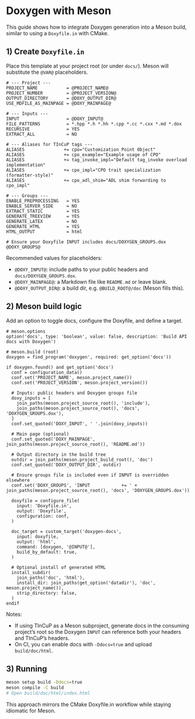 # Doxygen with Meson

This guide shows how to integrate Doxygen generation into a Meson build, similar to
using a `Doxyfile.in` with CMake.

## 1) Create `Doxyfile.in`

Place this template at your project root (or under `docs/`). Meson will substitute
the `@VAR@` placeholders.

```
# --- Project ---
PROJECT_NAME           = @PROJECT_NAME@
PROJECT_NUMBER         = @PROJECT_VERSION@
OUTPUT_DIRECTORY       = @DOXY_OUTPUT_DIR@
USE_MDFILE_AS_MAINPAGE = @DOXY_MAINPAGE@

# --- Inputs ---
INPUT                  = @DOXY_INPUT@
FILE_PATTERNS          = *.hpp *.h *.hh *.cpp *.cc *.cxx *.md *.dox
RECURSIVE              = YES
EXTRACT_ALL            = NO

# --- Aliases for TInCuP tags ---
ALIASES               += cpo="Customization Point Object"
ALIASES               += cpo_example="Example usage of CPO"
ALIASES               += tag_invoke_impl="Default tag_invoke overload implementation"
ALIASES               += cpo_impl="CPO trait specialization (formatter-style)"
ALIASES               += cpo_adl_shim="ADL shim forwarding to cpo_impl"

# --- Groups ---
ENABLE_PREPROCESSING   = YES
ENABLE_SERVER_SIDE     = NO
EXTRACT_STATIC         = YES
GENERATE_TREEVIEW      = YES
GENERATE_LATEX         = NO
GENERATE_HTML          = YES
HTML_OUTPUT            = html

# Ensure your Doxyfile INPUT includes docs/DOXYGEN_GROUPS.dox
@DOXY_GROUPS@
```

Recommended values for placeholders:
- `@DOXY_INPUT@`: include paths to your public headers and `docs/DOXYGEN_GROUPS.dox`.
- `@DOXY_MAINPAGE@`: a Markdown file like `README.md` or leave blank.
- `@DOXY_OUTPUT_DIR@`: a build dir, e.g. `@BUILD_ROOT@/doc` (Meson fills this).

## 2) Meson build logic

Add an option to toggle docs, configure the Doxyfile, and define a target.

```meson
# meson.options
option('docs', type: 'boolean', value: false, description: 'Build API docs with Doxygen')
```

```meson
# meson.build (root)
doxygen = find_program('doxygen', required: get_option('docs'))

if doxygen.found() and get_option('docs')
  conf = configuration_data()
  conf.set('PROJECT_NAME', meson.project_name())
  conf.set('PROJECT_VERSION', meson.project_version())

  # Inputs: public headers and Doxygen groups file
  doxy_inputs = [
    join_paths(meson.project_source_root(), 'include'),
    join_paths(meson.project_source_root(), 'docs', 'DOXYGEN_GROUPS.dox'),
  ]
  conf.set_quoted('DOXY_INPUT', ' '.join(doxy_inputs))

  # Main page (optional)
  conf.set_quoted('DOXY_MAINPAGE', join_paths(meson.project_source_root(), 'README.md'))

  # Output directory in the build tree
  outdir = join_paths(meson.project_build_root(), 'doc')
  conf.set_quoted('DOXY_OUTPUT_DIR', outdir)

  # Ensure groups file is included even if INPUT is overridden elsewhere
  conf.set('DOXY_GROUPS', 'INPUT            += ' + join_paths(meson.project_source_root(), 'docs', 'DOXYGEN_GROUPS.dox'))

  doxyfile = configure_file(
    input: 'Doxyfile.in',
    output: 'Doxyfile',
    configuration: conf,
  )

  doc_target = custom_target('doxygen-docs',
    input: doxyfile,
    output: 'html',
    command: [doxygen, '@INPUT@'],
    build_by_default: true,
  )

  # Optional install of generated HTML
  install_subdir(
    join_paths('doc', 'html'),
    install_dir: join_paths(get_option('datadir'), 'doc', meson.project_name()),
    strip_directory: false,
  )
endif
```

Notes:
- If using TInCuP as a Meson subproject, generate docs in the consuming project’s
  root so the Doxygen `INPUT` can reference both your headers and TInCuP’s headers.
- On CI, you can enable docs with `-Ddocs=true` and upload `build/doc/html`.

## 3) Running

```bash
meson setup build -Ddocs=true
meson compile -C build
# Open build/doc/html/index.html
```

This approach mirrors the CMake Doxyfile.in workflow while staying idiomatic for Meson.

